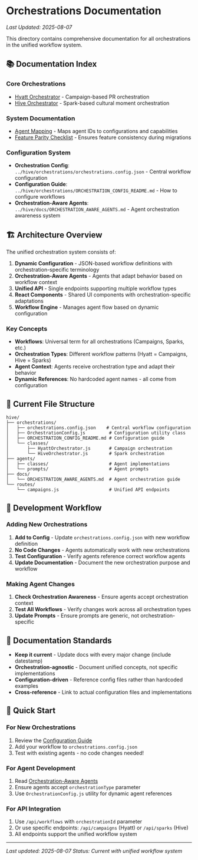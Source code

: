 # Orchestrations Documentation
_Last Updated: 2025-08-07_

This directory contains comprehensive documentation for all orchestrations in the unified workflow system.

## 📚 Documentation Index

### Core Orchestrations

- [Hyatt Orchestrator](./HyattOrchestrator.md) - Campaign-based PR orchestration  
- [Hive Orchestrator](./HiveOrchestrator.md) - Spark-based cultural moment orchestration

### System Documentation

- [Agent Mapping](./AgentMapping.md) - Maps agent IDs to configurations and capabilities
- [Feature Parity Checklist](./FeatureParityChecklist.md) - Ensures feature consistency during migrations

### Configuration System

- **Orchestration Config**: `../hive/orchestrations/orchestrations.config.json` - Central workflow configuration
- **Configuration Guide**: `../hive/orchestrations/ORCHESTRATION_CONFIG_README.md` - How to configure workflows
- **Orchestration-Aware Agents**: `../hive/docs/ORCHESTRATION_AWARE_AGENTS.md` - Agent orchestration awareness system

## 🏗️ Architecture Overview

The unified orchestration system consists of:

1. **Dynamic Configuration** - JSON-based workflow definitions with orchestration-specific terminology
2. **Orchestration-Aware Agents** - Agents that adapt behavior based on workflow context  
3. **Unified API** - Single endpoints supporting multiple workflow types
4. **React Components** - Shared UI components with orchestration-specific adaptations
5. **Workflow Engine** - Manages agent flow based on dynamic configuration

### Key Concepts

- **Workflows**: Universal term for all orchestrations (Campaigns, Sparks, etc.)
- **Orchestration Types**: Different workflow patterns (Hyatt = Campaigns, Hive = Sparks)  
- **Agent Context**: Agents receive orchestration type and adapt their behavior
- **Dynamic References**: No hardcoded agent names - all come from configuration

## 📁 Current File Structure

```
hive/
├── orchestrations/
│   ├── orchestrations.config.json    # Central workflow configuration  
│   ├── OrchestrationConfig.js         # Configuration utility class
│   ├── ORCHESTRATION_CONFIG_README.md # Configuration guide
│   └── classes/
│       ├── HyattOrchestrator.js       # Campaign orchestration
│       └── HiveOrchestrator.js        # Spark orchestration
├── agents/
│   ├── classes/                       # Agent implementations
│   └── prompts/                       # Agent prompts
├── docs/
│   └── ORCHESTRATION_AWARE_AGENTS.md  # Agent orchestration guide
└── routes/
    └── campaigns.js                   # Unified API endpoints
```

## 🔄 Development Workflow

### Adding New Orchestrations
1. **Add to Config** - Update `orchestrations.config.json` with new workflow definition
2. **No Code Changes** - Agents automatically work with new orchestrations
3. **Test Configuration** - Verify agents reference correct workflow agents
4. **Update Documentation** - Document the new orchestration purpose and workflow

### Making Agent Changes  
1. **Check Orchestration Awareness** - Ensure agents accept orchestration context
2. **Test All Workflows** - Verify changes work across all orchestration types
3. **Update Prompts** - Ensure prompts are generic, not orchestration-specific

## 📝 Documentation Standards

- **Keep it current** - Update docs with every major change (include datestamp)
- **Orchestration-agnostic** - Document unified concepts, not specific implementations  
- **Configuration-driven** - Reference config files rather than hardcoded examples
- **Cross-reference** - Link to actual configuration files and implementations

## 🚀 Quick Start

### For New Orchestrations
1. Review the [Configuration Guide](../hive/orchestrations/ORCHESTRATION_CONFIG_README.md)
2. Add your workflow to `orchestrations.config.json`
3. Test with existing agents - no code changes needed!

### For Agent Development
1. Read [Orchestration-Aware Agents](../hive/docs/ORCHESTRATION_AWARE_AGENTS.md)
2. Ensure agents accept `orchestrationType` parameter
3. Use `OrchestrationConfig.js` utility for dynamic agent references

### For API Integration  
1. Use `/api/workflows` with `orchestrationId` parameter
2. Or use specific endpoints: `/api/campaigns` (Hyatt) or `/api/sparks` (Hive)
3. All endpoints support the unified workflow system

---

_Last updated: 2025-08-07_
_Status: Current with unified workflow system_
